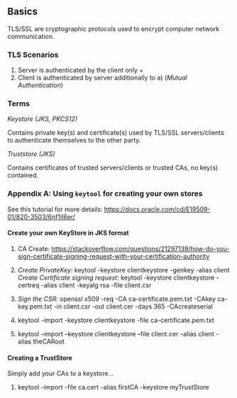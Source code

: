 ## Basics

TLS/SSL are cryptographic protocols used to encrypt computer network communication.

### TLS Scenarios

1. Server is authenticated by the client only +
2. Client is authenticated by server additionally to a) (*Mutual Authentication*)

### Terms

*Keystore (JKS, PKCS12)*

Contains private key(s) and certificate(s) used by TLS/SSL servers/clients to authenticate themselves to the other party.

*Truststore (JKS)*

Contains certificates of trusted servers/clients or trusted CAs, no key(s) contained.

### Appendix A: Using `keytool` for creating your own stores

See this tutorial for more details: https://docs.oracle.com/cd/E19509-01/820-3503/6nf1il6er/

#### Create your own KeyStore in JKS format

1. CA Create: https://stackoverflow.com/questions/21297139/how-do-you-sign-certificate-signing-request-with-your-certification-authority

2. *Create PrivateKey:* keytool -keystore clientkeystore -genkey -alias client
*Create Certificate signing request:* keytool -keystore clientkeystore -certreq -alias client -keyalg rsa -file client.csr
3. *Sign the CSR*: openssl  x509  -req  -CA ca-certificate.pem.txt -CAkey ca-key.pem.txt -in client.csr -out client.cer  -days 365  -CAcreateserial

4. keytool -import -keystore clientkeystore -file ca-certificate.pem.txt
5. keytool –import –keystore clientkeystore –file client.cer –alias client -alias theCARoot


####  Creating a TrustStore

Simply add your CAs to a keystore...

1. keytool -import -file ca.cert -alias firstCA -keystore myTrustStore